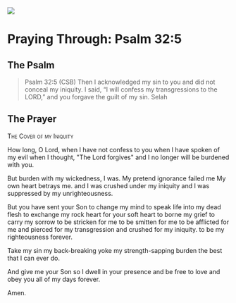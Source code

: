 <img class="intro-right" src="/images/art-paris-psalter.jpg">

# Praying Through: Psalm 32:5

## The Psalm

>Psalm 32:5 (CSB)   Then I acknowledged my sin to you and did not conceal my iniquity. I said, “I will confess my transgressions to the LORD,” and you forgave the guilt of my sin. Selah

## The Prayer

<div style="font-variant: small-caps;">The Cover of my Iniquity</div>


How long, O Lord,
   when I have not confess to you
   when I have spoken of my evil
   when I thought, "The Lord forgives"
   and I no longer will be burdened with you.
 
But burden with my wickedness, I was.
   My pretend ignorance failed me
   My own heart betrays me.
   and I was crushed under my iniquity
   and I was suppressed by my unrighteousness.
 
But you have sent your Son
   to change my mind
   to speak life into my dead flesh
   to exchange my rock heart for your soft heart
   to borne my grief
   to carry my sorrow
   to be stricken for me
   to be smitten for me
   to be afflicted for me
   and pierced for my transgression
   and crushed for my iniquity.
   to be my righteousness forever.
 
Take my sin
   my back-breaking yoke
   my strength-sapping burden
   the best that I can ever do.
 
And give me your Son
   so I dwell in your presence
   and be free to love and obey you
   all of my days
   forever.
 
Amen.
